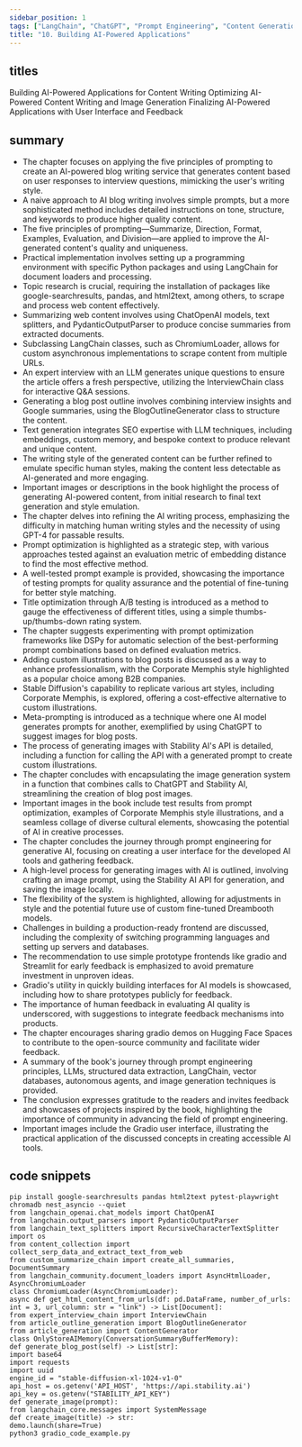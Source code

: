 ```yaml
---
sidebar_position: 1
tags: ["LangChain", "ChatGPT", "Prompt Engineering", "Content Generation", "SEO", "GPT-4", "Prompt Optimization", "Stable Diffusion", "Corporate Memphis", "DSPy", "Gradio", "NextJS", "Tailwind CSS", "Hugging Face Spaces", "Feedback Mechanisms"]
title: "10. Building AI-Powered Applications"
---
```


## titles

Building AI-Powered Applications for Content Writing Optimizing AI-Powered Content Writing and Image Generation Finalizing AI-Powered Applications with User Interface and Feedback

## summary

- The chapter focuses on applying the five principles of prompting to create an AI-powered blog writing service that generates content based on user responses to interview questions, mimicking the user's writing style.
- A naive approach to AI blog writing involves simple prompts, but a more sophisticated method includes detailed instructions on tone, structure, and keywords to produce higher quality content.
- The five principles of prompting—Summarize, Direction, Format, Examples, Evaluation, and Division—are applied to improve the AI-generated content's quality and uniqueness.
- Practical implementation involves setting up a programming environment with specific Python packages and using LangChain for document loaders and processing.
- Topic research is crucial, requiring the installation of packages like google-searchresults, pandas, and html2text, among others, to scrape and process web content effectively.
- Summarizing web content involves using ChatOpenAI models, text splitters, and PydanticOutputParser to produce concise summaries from extracted documents.
- Subclassing LangChain classes, such as ChromiumLoader, allows for custom asynchronous implementations to scrape content from multiple URLs.
- An expert interview with an LLM generates unique questions to ensure the article offers a fresh perspective, utilizing the InterviewChain class for interactive Q&A sessions.
- Generating a blog post outline involves combining interview insights and Google summaries, using the BlogOutlineGenerator class to structure the content.
- Text generation integrates SEO expertise with LLM techniques, including embeddings, custom memory, and bespoke context to produce relevant and unique content.
- The writing style of the generated content can be further refined to emulate specific human styles, making the content less detectable as AI-generated and more engaging.
- Important images or descriptions in the book highlight the process of generating AI-powered content, from initial research to final text generation and style emulation.
- The chapter delves into refining the AI writing process, emphasizing the difficulty in matching human writing styles and the necessity of using GPT-4 for passable results.
- Prompt optimization is highlighted as a strategic step, with various approaches tested against an evaluation metric of embedding distance to find the most effective method.
- A well-tested prompt example is provided, showcasing the importance of testing prompts for quality assurance and the potential of fine-tuning for better style matching.
- Title optimization through A/B testing is introduced as a method to gauge the effectiveness of different titles, using a simple thumbs-up/thumbs-down rating system.
- The chapter suggests experimenting with prompt optimization frameworks like DSPy for automatic selection of the best-performing prompt combinations based on defined evaluation metrics.
- Adding custom illustrations to blog posts is discussed as a way to enhance professionalism, with the Corporate Memphis style highlighted as a popular choice among B2B companies.
- Stable Diffusion's capability to replicate various art styles, including Corporate Memphis, is explored, offering a cost-effective alternative to custom illustrations.
- Meta-prompting is introduced as a technique where one AI model generates prompts for another, exemplified by using ChatGPT to suggest images for blog posts.
- The process of generating images with Stability AI's API is detailed, including a function for calling the API with a generated prompt to create custom illustrations.
- The chapter concludes with encapsulating the image generation system in a function that combines calls to ChatGPT and Stability AI, streamlining the creation of blog post images.
- Important images in the book include test results from prompt optimization, examples of Corporate Memphis style illustrations, and a seamless collage of diverse cultural elements, showcasing the potential of AI in creative processes.
- The chapter concludes the journey through prompt engineering for generative AI, focusing on creating a user interface for the developed AI tools and gathering feedback.
- A high-level process for generating images with AI is outlined, involving crafting an image prompt, using the Stability AI API for generation, and saving the image locally.
- The flexibility of the system is highlighted, allowing for adjustments in style and the potential future use of custom fine-tuned Dreambooth models.
- Challenges in building a production-ready frontend are discussed, including the complexity of switching programming languages and setting up servers and databases.
- The recommendation to use simple prototype frontends like gradio and Streamlit for early feedback is emphasized to avoid premature investment in unproven ideas.
- Gradio's utility in quickly building interfaces for AI models is showcased, including how to share prototypes publicly for feedback.
- The importance of human feedback in evaluating AI quality is underscored, with suggestions to integrate feedback mechanisms into products.
- The chapter encourages sharing gradio demos on Hugging Face Spaces to contribute to the open-source community and facilitate wider feedback.
- A summary of the book's journey through prompt engineering principles, LLMs, structured data extraction, LangChain, vector databases, autonomous agents, and image generation techniques is provided.
- The conclusion expresses gratitude to the readers and invites feedback and showcases of projects inspired by the book, highlighting the importance of community in advancing the field of prompt engineering.
- Important images include the Gradio user interface, illustrating the practical application of the discussed concepts in creating accessible AI tools.

## code snippets
```
pip install google-searchresults pandas html2text pytest-playwright chromadb nest_asyncio --quiet
from langchain_openai.chat_models import ChatOpenAI
from langchain.output_parsers import PydanticOutputParser
from langchain_text_splitters import RecursiveCharacterTextSplitter
import os
from content_collection import collect_serp_data_and_extract_text_from_web
from custom_summarize_chain import create_all_summaries, DocumentSummary
from langchain_community.document_loaders import AsyncHtmlLoader, AsyncChromiumLoader
class ChromiumLoader(AsyncChromiumLoader):
async def get_html_content_from_urls(df: pd.DataFrame, number_of_urls: int = 3, url_column: str = "link") -> List[Document]:
from expert_interview_chain import InterviewChain
from article_outline_generation import BlogOutlineGenerator
from article_generation import ContentGenerator
class OnlyStoreAIMemory(ConversationSummaryBufferMemory):
def generate_blog_post(self) -> List[str]:
import base64
import requests
import uuid
engine_id = "stable-diffusion-xl-1024-v1-0"
api_host = os.getenv('API_HOST', 'https://api.stability.ai')
api_key = os.getenv("STABILITY_API_KEY")
def generate_image(prompt):
from langchain_core.messages import SystemMessage
def create_image(title) -> str:
demo.launch(share=True)
python3 gradio_code_example.py
```
